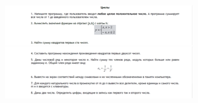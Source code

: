 ![](https://github.com/andreiartsiomenka/introduction-to-java/blob/main/src/by/basic/unit1_Basics_of_software_code_development/loop/loop_1.png)
![](https://github.com/andreiartsiomenka/introduction-to-java/blob/main/src/by/basic/unit1_Basics_of_software_code_development/loop/loop_2.png)
